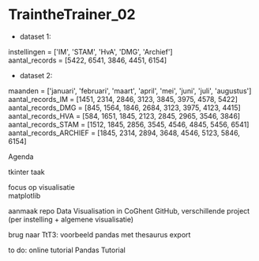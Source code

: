 # TraintheTrainer_02  

- dataset 1:  

instellingen = ['IM', 'STAM', 'HvA', 'DMG', 'Archief']  
aantal_records = [5422, 6541, 3846, 4451, 6154]  

- dataset 2:

maanden = ['januari', 'februari', 'maart', 'april', 'mei', 'juni', 'juli', 'augustus']  
aantal_records_IM = [1451, 2314, 2846, 3123, 3845, 3975, 4578, 5422]  
aantal_records_DMG = [845, 1564, 1846, 2684, 3123, 3975, 4123, 4415]  
aantal_records_HVA = [584, 1651, 1845, 2123, 2845, 2965, 3546, 3846]  
aantal_records_STAM = [1512, 1845, 2856, 3545, 4546, 4845, 5456, 6541]  
aantal_records_ARCHIEF = [1845, 2314, 2894, 3648, 4546, 5123, 5846, 6154]  

Agenda  

tkinter taak   

focus op visualisatie    
matplotlib    

aanmaak repo Data Visualisation in CoGhent GitHub, verschillende project (per instelling + algemene visualisatie)   

brug naar TtT3: voorbeeld pandas met thesaurus export  

to do: online tutorial Pandas Tutorial  
